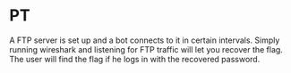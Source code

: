 # PT
A FTP server is set up and a bot connects to it in certain intervals.
Simply running wireshark and listening for FTP traffic will let you recover the flag.
The user will find the flag if he logs in with the recovered password.
